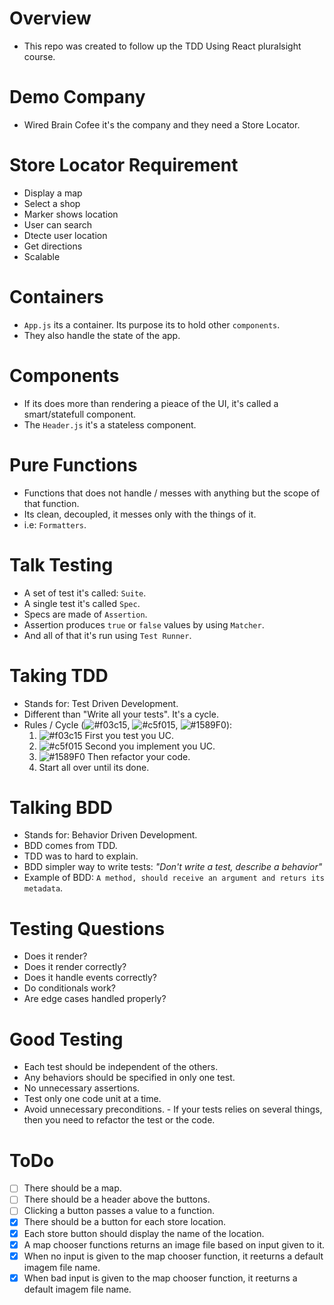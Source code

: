 # Overview

- This repo was created to follow up the TDD Using React pluralsight course.

# Demo Company

- Wired Brain Cofee it's the company and they need a Store Locator.

# Store Locator Requirement

- Display a map
- Select a shop
- Marker shows location
- User can search
- Dtecte user location
- Get directions
- Scalable

# Containers

- `App.js` its a container. Its purpose its to hold other `components`.
- They also handle the state of the app.

# Components

- If its does more than rendering a pieace of the UI, it's called a smart/statefull component.
- The `Header.js` it's a stateless component.

# Pure Functions
- Functions that does not handle / messes with anything but the scope of that function.
- Its clean, decoupled, it messes only with the things of it.
- i.e: `Formatters`.

# Talk Testing

- A set of test it's called: `Suite`.
- A single test it's called `Spec`.
- Specs are made of `Assertion`.
- Assertion produces `true` or `false` values by using `Matcher`.
- And all of that it's run using `Test Runner`.

# Taking TDD

- Stands for: Test Driven Development.
- Different than "Write all your tests". It's a cycle.
- Rules / Cycle (![#f03c15](https://placehold.it/15/f03c15/000000?text=+), ![#c5f015](https://placehold.it/15/c5f015/000000?text=+), ![#1589F0](https://placehold.it/15/1589F0/000000?text=+)): 
    1. ![#f03c15](https://placehold.it/15/f03c15/000000?text=+) First you test you UC.
    2. ![#c5f015](https://placehold.it/15/c5f015/000000?text=+) Second you implement you UC.
    3. ![#1589F0](https://placehold.it/15/1589F0/000000?text=+) Then refactor your code.
    4. Start all over until its done.

# Talking BDD

- Stands for: Behavior Driven Development.
- BDD comes from TDD.
- TDD was to hard to explain.
- BDD simpler way to write tests: _"Don't write a test, describe a behavior"_
- Example of BDD: `A method, should receive an argument and returs its metadata`.

# Testing Questions

- Does it render?
- Does it render correctly?
- Does it handle events correctly?
- Do conditionals work?
- Are edge cases handled properly?

# Good Testing

- Each test should be independent of the others.
- Any behaviors should be specified in only one test.
- No unnecessary assertions.
- Test only one code unit at a time.
- Avoid unnecessary preconditions.
      - If your tests relies on several things, then you need to refactor the test or the code.

# ToDo

- [ ] There should be a map.
- [ ] There should be a header above the buttons.
- [ ] Clicking a button passes a value to a function.
- [x] There should be a button for each store location.
- [x] Each store button should display the name of the location.
- [x] A map chooser functions returns an image file based on input given to it.
- [x] When no input is given to the map chooser function, it reeturns a default imagem file name.
- [x] When bad input is given to the map chooser function, it reeturns a default imagem file name.